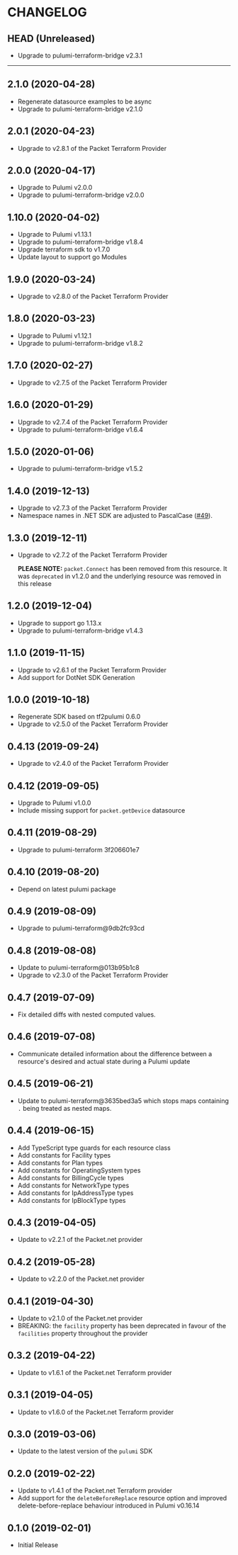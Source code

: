 CHANGELOG
=========

## HEAD (Unreleased)
* Upgrade to pulumi-terraform-bridge v2.3.1

---

## 2.1.0 (2020-04-28)
* Regenerate datasource examples to be async
* Upgrade to pulumi-terraform-bridge v2.1.0

## 2.0.1 (2020-04-23)
* Upgrade to v2.8.1 of the Packet Terraform Provider

## 2.0.0 (2020-04-17)
* Upgrade to Pulumi v2.0.0
* Upgrade to pulumi-terraform-bridge v2.0.0

## 1.10.0 (2020-04-02)
* Upgrade to Pulumi v1.13.1
* Upgrade to pulumi-terraform-bridge v1.8.4
* Upgrade terraform sdk to v1.7.0
* Update layout to support go Modules

## 1.9.0 (2020-03-24)
* Upgrade to v2.8.0 of the Packet Terraform Provider

## 1.8.0 (2020-03-23)
* Upgrade to Pulumi v1.12.1
* Upgrade to pulumi-terraform-bridge v1.8.2

## 1.7.0 (2020-02-27)
* Upgrade to v2.7.5 of the Packet Terraform Provider

## 1.6.0 (2020-01-29)
* Upgrade to v2.7.4 of the Packet Terraform Provider
* Upgrade to pulumi-terraform-bridge v1.6.4

## 1.5.0 (2020-01-06)
* Upgrade to pulumi-terraform-bridge v1.5.2

## 1.4.0 (2019-12-13)
* Upgrade to v2.7.3 of the Packet Terraform Provider
* Namespace names in .NET SDK are adjusted to PascalCase
([#49](https://github.com/pulumi/pulumi-packet/pull/49)).

## 1.3.0 (2019-12-11)
* Upgrade to v2.7.2 of the Packet Terraform Provider

  **PLEASE NOTE:**
  `packet.Connect` has been removed from this resource. It was `deprecated` in
  v1.2.0 and the underlying resource was removed in this release

## 1.2.0 (2019-12-04)
* Upgrade to support go 1.13.x
* Upgrade to pulumi-terraform-bridge v1.4.3

## 1.1.0 (2019-11-15)
* Upgrade to v2.6.1 of the Packet Terraform Provider
* Add support for DotNet SDK Generation

## 1.0.0 (2019-10-18)
* Regenerate SDK based on tf2pulumi 0.6.0
* Upgrade to v2.5.0 of the Packet Terraform Provider

## 0.4.13 (2019-09-24)
* Upgrade to v2.4.0 of the Packet Terraform Provider

## 0.4.12 (2019-09-05)
* Upgrade to Pulumi v1.0.0
* Include missing support for `packet.getDevice` datasource

## 0.4.11 (2019-08-29)
* Upgrade to pulumi-terraform 3f206601e7

## 0.4.10 (2019-08-20)
* Depend on latest pulumi package

## 0.4.9 (2019-08-09)
* Upgrade to pulumi-terraform@9db2fc93cd

## 0.4.8 (2019-08-08)
* Update to pulumi-terraform@013b95b1c8
* Upgrade to v2.3.0 of the Packet Terraform Provider

## 0.4.7 (2019-07-09)
* Fix detailed diffs with nested computed values.

## 0.4.6 (2019-07-08)
* Communicate detailed information about the difference between a resource's desired and actual state during a Pulumi update

## 0.4.5 (2019-06-21)
* Update to pulumi-terraform@3635bed3a5 which stops maps containing `.` being treated as nested maps.

## 0.4.4 (2019-06-15)
* Add TypeScript type guards for each resource class
* Add constants for Facility types
* Add constants for Plan types
* Add constants for OperatingSystem types
* Add constants for BillingCycle types
* Add constants for NetworkType types
* Add constants for IpAddressType types
* Add constants for IpBlockType types

## 0.4.3 (2019-04-05)
* Update to v2.2.1 of the Packet.net provider

## 0.4.2 (2019-05-28)
* Update to v2.2.0 of the Packet.net provider

## 0.4.1 (2019-04-30)
* Update to v2.1.0 of the Packet.net provider
* BREAKING: the `facility` property has been deprecated in favour of the `facilities` property throughout the provider

## 0.3.2 (2019-04-22)
* Update to v1.6.1 of the Packet.net Terraform provider

## 0.3.1 (2019-04-05)
* Update to v1.6.0 of the Packet.net Terraform provider

## 0.3.0 (2019-03-06)
* Update to the latest version of the `pulumi` SDK

## 0.2.0 (2019-02-22)
* Update to v1.4.1 of the Packet.net Terraform provider
* Add support for the `deleteBeforeReplace` resource option and improved delete-before-replace behaviour introduced in Pulumi v0.16.14

## 0.1.0 (2019-02-01)
* Initial Release

